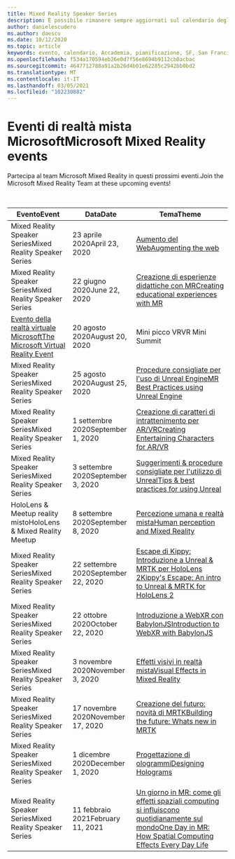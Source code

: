 ```yaml
---
title: Mixed Reality Speaker Series
description: È possibile rimanere sempre aggiornati sul calendario degli eventi di sviluppo di realtà mista nel reattore a San Francisco.
author: danielescudero
ms.author: daescu
ms.date: 10/12/2020
ms.topic: article
keywords: evento, calendario, Accademia, pianificazione, SF, San Francisco, Reactor
ms.openlocfilehash: f534a170594eb26e0d7f56e8694b9112cb0acbac
ms.sourcegitcommit: 4647712788a91a2b26d4b01e62285c2942bb0bd2
ms.translationtype: MT
ms.contentlocale: it-IT
ms.lasthandoff: 03/05/2021
ms.locfileid: "102230882"
---
```

# <a name="microsoft-mixed-reality-events"></a><span data-ttu-id="688ac-104">Eventi di realtà mista Microsoft</span><span class="sxs-lookup"><span data-stu-id="688ac-104">Microsoft Mixed Reality events</span></span>

<span data-ttu-id="688ac-105">Partecipa al team Microsoft Mixed Reality in questi prossimi eventi.</span><span class="sxs-lookup"><span data-stu-id="688ac-105">Join the Microsoft Mixed Reality Team at these upcoming events!</span></span>

<br>

|<span data-ttu-id="688ac-106">Evento</span><span class="sxs-lookup"><span data-stu-id="688ac-106">Event</span></span>|<span data-ttu-id="688ac-107">Data</span><span class="sxs-lookup"><span data-stu-id="688ac-107">Date</span></span>|<span data-ttu-id="688ac-108">Tema</span><span class="sxs-lookup"><span data-stu-id="688ac-108">Theme</span></span>|
|-------------|-------------|-----|
| <span data-ttu-id="688ac-109">Mixed Reality Speaker Series</span><span class="sxs-lookup"><span data-stu-id="688ac-109">Mixed Reality Speaker Series</span></span>|<span data-ttu-id="688ac-110">23 aprile 2020</span><span class="sxs-lookup"><span data-stu-id="688ac-110">April 23, 2020</span></span>|[<span data-ttu-id="688ac-111">Aumento del Web</span><span class="sxs-lookup"><span data-stu-id="688ac-111">Augmenting the web</span></span>](https://channel9.msdn.com/Shows/Docs-Mixed-Reality/Augmenting-WebXR-Standards)|
| <span data-ttu-id="688ac-112">Mixed Reality Speaker Series</span><span class="sxs-lookup"><span data-stu-id="688ac-112">Mixed Reality Speaker Series</span></span>|<span data-ttu-id="688ac-113">22 giugno 2020</span><span class="sxs-lookup"><span data-stu-id="688ac-113">June 22, 2020</span></span>|[<span data-ttu-id="688ac-114">Creazione di esperienze didattiche con MR</span><span class="sxs-lookup"><span data-stu-id="688ac-114">Creating educational experiences with MR</span></span>](https://channel9.msdn.com/Shows/Docs-Mixed-Reality/Educational-Experiences-in-MR)|
| [<span data-ttu-id="688ac-115">Evento della realtà virtuale Microsoft</span><span class="sxs-lookup"><span data-stu-id="688ac-115">The Microsoft Virtual Reality Event</span></span>](https://www.meetup.com/hololens-mr/events/272364822/)|<span data-ttu-id="688ac-116">20 agosto 2020</span><span class="sxs-lookup"><span data-stu-id="688ac-116">August 20, 2020</span></span>|<span data-ttu-id="688ac-117">Mini picco VR</span><span class="sxs-lookup"><span data-stu-id="688ac-117">VR Mini Summit</span></span>|
| <span data-ttu-id="688ac-118">Mixed Reality Speaker Series</span><span class="sxs-lookup"><span data-stu-id="688ac-118">Mixed Reality Speaker Series</span></span>|<span data-ttu-id="688ac-119">25 agosto 2020</span><span class="sxs-lookup"><span data-stu-id="688ac-119">August 25, 2020</span></span>|[<span data-ttu-id="688ac-120">Procedure consigliate per l'uso di Unreal Engine</span><span class="sxs-lookup"><span data-stu-id="688ac-120">MR Best Practices using Unreal Engine</span></span>](https://channel9.msdn.com/Shows/Docs-Mixed-Reality/Tips-and-Best-Practices-for-using-UE4-in-MR)|
| <span data-ttu-id="688ac-121">Mixed Reality Speaker Series</span><span class="sxs-lookup"><span data-stu-id="688ac-121">Mixed Reality Speaker Series</span></span>|<span data-ttu-id="688ac-122">1 settembre 2020</span><span class="sxs-lookup"><span data-stu-id="688ac-122">September 1, 2020</span></span>|[<span data-ttu-id="688ac-123">Creazione di caratteri di intrattenimento per AR/VR</span><span class="sxs-lookup"><span data-stu-id="688ac-123">Creating Entertaining Characters for AR/VR</span></span>](https://channel9.msdn.com/Shows/Docs-Mixed-Reality/Creating-Entertaining-Characters-for-Mixed-Reality)|
| <span data-ttu-id="688ac-124">Mixed Reality Speaker Series</span><span class="sxs-lookup"><span data-stu-id="688ac-124">Mixed Reality Speaker Series</span></span>|<span data-ttu-id="688ac-125">3 settembre 2020</span><span class="sxs-lookup"><span data-stu-id="688ac-125">September 3, 2020</span></span>|[<span data-ttu-id="688ac-126">Suggerimenti & procedure consigliate per l'utilizzo di Unreal</span><span class="sxs-lookup"><span data-stu-id="688ac-126">Tips & best practices for using Unreal</span></span>](https://channel9.msdn.com/Shows/Docs-Mixed-Reality/Tips-and-Best-Practices-for-using-UE4-in-MR)|
| <span data-ttu-id="688ac-127">HoloLens & Meetup reality misto</span><span class="sxs-lookup"><span data-stu-id="688ac-127">HoloLens & Mixed Reality Meetup</span></span>|<span data-ttu-id="688ac-128">8 settembre 2020</span><span class="sxs-lookup"><span data-stu-id="688ac-128">September 8, 2020</span></span>|[<span data-ttu-id="688ac-129">Percezione umana e realtà mista</span><span class="sxs-lookup"><span data-stu-id="688ac-129">Human perception and Mixed Reality</span></span>](https://channel9.msdn.com/Shows/Docs-Mixed-Reality/Human-Perception-and-Mixed-Reality)|
| <span data-ttu-id="688ac-130">Mixed Reality Speaker Series</span><span class="sxs-lookup"><span data-stu-id="688ac-130">Mixed Reality Speaker Series</span></span>|<span data-ttu-id="688ac-131">22 settembre 2020</span><span class="sxs-lookup"><span data-stu-id="688ac-131">September 22, 2020</span></span>|[<span data-ttu-id="688ac-132">Escape di Kippy: Introduzione a Unreal & MRTK per HoloLens 2</span><span class="sxs-lookup"><span data-stu-id="688ac-132">Kippy's Escape: An intro to Unreal & MRTK for HoloLens 2</span></span>](../develop/unreal/unreal-kippys-escape.md)|
| <span data-ttu-id="688ac-133">Mixed Reality Speaker Series</span><span class="sxs-lookup"><span data-stu-id="688ac-133">Mixed Reality Speaker Series</span></span>|<span data-ttu-id="688ac-134">22 ottobre 2020</span><span class="sxs-lookup"><span data-stu-id="688ac-134">October 22, 2020</span></span>|[<span data-ttu-id="688ac-135">Introduzione a WebXR con BabylonJS</span><span class="sxs-lookup"><span data-stu-id="688ac-135">Introduction to WebXR with BabylonJS</span></span>](https://channel9.msdn.com/Shows/Docs-Mixed-Reality/Adding-Augmented-Reality-to-your-Typescript-Project)|
| <span data-ttu-id="688ac-136">Mixed Reality Speaker Series</span><span class="sxs-lookup"><span data-stu-id="688ac-136">Mixed Reality Speaker Series</span></span>|<span data-ttu-id="688ac-137">3 novembre 2020</span><span class="sxs-lookup"><span data-stu-id="688ac-137">November 3, 2020</span></span>|[<span data-ttu-id="688ac-138">Effetti visivi in realtà mista</span><span class="sxs-lookup"><span data-stu-id="688ac-138">Visual Effects in Mixed Reality</span></span>](https://channel9.msdn.com/Shows/Mixed-Reality/Visual-Effects-in-Mixed-Reality)|
| <span data-ttu-id="688ac-139">Mixed Reality Speaker Series</span><span class="sxs-lookup"><span data-stu-id="688ac-139">Mixed Reality Speaker Series</span></span>|<span data-ttu-id="688ac-140">17 novembre 2020</span><span class="sxs-lookup"><span data-stu-id="688ac-140">November 17, 2020</span></span>|[<span data-ttu-id="688ac-141">Creazione del futuro: novità di MRTK</span><span class="sxs-lookup"><span data-stu-id="688ac-141">Building the future: Whats new in MRTK</span></span>](https://channel9.msdn.com/Shows/Docs-Mixed-Reality/Building-the-Future-Whats-New-in-the-Mixed-Reality-Toolkit)|
| <span data-ttu-id="688ac-142">Mixed Reality Speaker Series</span><span class="sxs-lookup"><span data-stu-id="688ac-142">Mixed Reality Speaker Series</span></span>|<span data-ttu-id="688ac-143">1 dicembre 2020</span><span class="sxs-lookup"><span data-stu-id="688ac-143">December 1, 2020</span></span>|[<span data-ttu-id="688ac-144">Progettazione di ologrammi</span><span class="sxs-lookup"><span data-stu-id="688ac-144">Designing Holograms</span></span>](https://channel9.msdn.com/Shows/Docs-Mixed-Reality/Making-of-Designing-Holograms)|
| <span data-ttu-id="688ac-145">Mixed Reality Speaker Series</span><span class="sxs-lookup"><span data-stu-id="688ac-145">Mixed Reality Speaker Series</span></span>|<span data-ttu-id="688ac-146">11 febbraio 2021</span><span class="sxs-lookup"><span data-stu-id="688ac-146">February 11, 2021</span></span>|[<span data-ttu-id="688ac-147">Un giorno in MR: come gli effetti spaziali computing si influiscono quotidianamente sul mondo</span><span class="sxs-lookup"><span data-stu-id="688ac-147">One Day in MR: How Spatial Computing Effects Every Day Life</span></span>](https://channel9.msdn.com/Shows/Mixed-Reality/One-Day-In-MR-How-Spatial-Computing-Effects-Every-Day-Life)|
